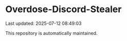 # Overdose-Discord-Stealer

Last updated: 2025-07-12 08:49:03

This repository is automatically maintained.
